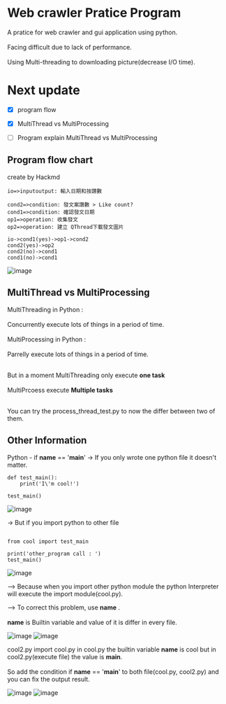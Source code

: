 # Web crawler Pratice Program
A pratice for web crawler and gui application using python.<br></br>
Facing difficult due to lack of performance.<br></br>
Using Multi-threading to downloading picture(decrease I/O time).

# Next update
- [x] program flow
- [x] MultiThread vs MultiProcessing
- [ ] Program explain MultiThread vs MultiProcessing


## Program flow chart
create by Hackmd

```flow
io=>inputoutput: 輸入日期和按讚數

cond2=>condition: 發文案讚數 > Like count?
cond1=>condition: 確認發文日期
op1=>operation: 收集發文
op2=>operation: 建立 QThread下載發文圖片

io->cond1(yes)->op1->cond2
cond2(yes)->op2
cond2(no)->cond1
cond1(no)->cond1
```

![image](https://user-images.githubusercontent.com/34651757/125172253-33598100-e1eb-11eb-9e70-caa511e811c8.png)

## MultiThread vs MultiProcessing

MultiThreading in Python : <br></br>
Concurrently execute lots of things in a period of time.<br></br>
MultiProcessing in Python : <br></br>
Parrelly execute lots of things in a period of time.<br></br>

But in a moment MultiThreading only execute **one task** <br></br>
MultiPrcoess execute **Multiple tasks**<br></br>

You can try the process_thread_test.py to now the differ between two of them.

## Other Information

Python - if __name__ == '__main__'
-> If you only wrote one python file it doesn't matter.
```python=
def test_main():
    print('I\'m cool!')
    
test_main()

```
![image](https://user-images.githubusercontent.com/34651757/125195528-99e0ac80-e288-11eb-8600-7638ec91dcdd.png)

-> But if you import python to other file

```python=

from cool import test_main 

print('other_program call : ')
test_main()

```
![image](https://user-images.githubusercontent.com/34651757/125195592-e0360b80-e288-11eb-9969-7be7cedaf06c.png)

--> Because when you import other python module the python Interpreter will execute the import module(cool.py).

--> To correct this problem, use __name__ . <br></br>
__name__ is Builtin variable and value of it is differ in every file.

![image](https://user-images.githubusercontent.com/34651757/125195826-0b6d2a80-e28a-11eb-9f00-2c2baad03cf1.png)
![image](https://user-images.githubusercontent.com/34651757/125195835-1627bf80-e28a-11eb-8654-c3f948f38941.png)

cool2.py import cool.py in cool.py the builtin variable __name__ is cool but in cool2.py(execute file) the value is __main__.<br></br>
So add the condition if __name__ == '__main__' to both file(cool.py, cool2.py) and you can fix the output result.

![image](https://user-images.githubusercontent.com/34651757/125196026-d44b4900-e28a-11eb-91ca-ca2045819eb3.png)
![image](https://user-images.githubusercontent.com/34651757/125196043-dd3c1a80-e28a-11eb-8366-16c09707da3d.png)


